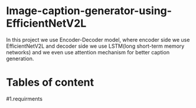 # Image-caption-generator-using-EfficientNetV2L
In this project we use Encoder-Decoder model, where encoder side we use EfficientNetV2L and decoder side we use LSTM(long short-term memory networks) and we even use attention mechanism for better caption generation.

# Tables of content
#1.requirments
